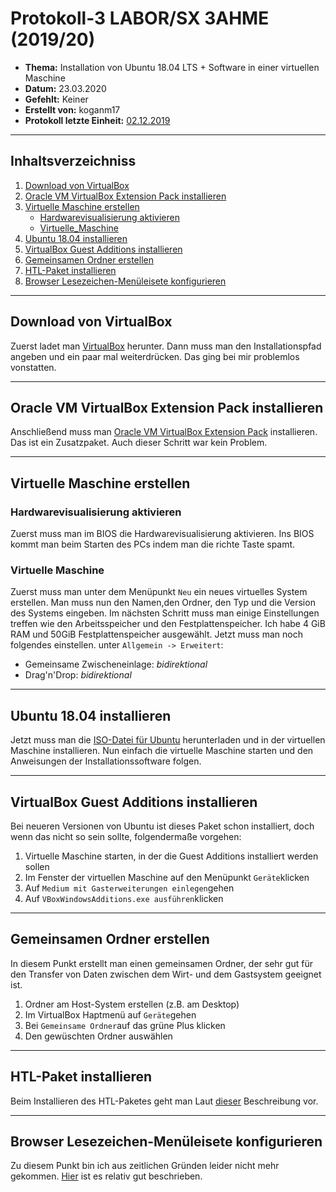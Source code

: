 # Protokoll-3 LABOR/SX 3AHME (2019/20)

* **Thema:** Installation von Ubuntu 18.04 LTS + Software in einer virtuellen Maschine
* **Datum:** 23.03.2020
* **Gefehlt:** Keiner
* **Erstellt von:** koganm17
* **Protokoll letzte Einheit:** [02.12.2019](https://github.com/HTLMechatronics/m17-3ahme-la1-sx/blob/koganm17/Protokolle/Protokoll-2_koganm17_2019-12-02.md)

----------------------------------------------------------------------------------------------

## Inhaltsverzeichniss
1) [Download von VirtualBox](#download-von-virtualbox)
1) [Oracle VM VirtualBox Extension Pack installieren](#oracle-vm-virtualbox-extension-pack-installieren)
1) [Virtuelle Maschine erstellen](#virtuelle-maschine-erstellen)
     * [Hardwarevisualisierung aktivieren](#hardwarevisualisierung-aktivieren)
     * [Virtuelle_Maschine](#virtuelle-maschine)
1) [Ubuntu 18.04 installieren](#ubuntu-18.04-installieren)
1) [VirtualBox Guest Additions installieren](#virtualbox-guest-additions-installieren)
1) [Gemeinsamen Ordner erstellen](#gemeinsamen-ordner-erstellen)
1) [HTL-Paket installieren](#htl-paket-installieren)
1) [Browser Lesezeichen-Menüleisete konfigurieren](#browser-lesezeichen-menüleisete-konfigurieren)

----------------------------------------------------------------------------------------------

## Download von VirtualBox

Zuerst ladet man [VirtualBox](https://www.virtualbox.org/wiki/Downloads) herunter. Dann muss man den Installationspfad angeben und ein paar mal weiterdrücken. Das ging bei mir problemlos vonstatten. 

----------------------------------------------------------------------------------------------

## Oracle VM VirtualBox Extension Pack installieren
Anschließend muss man [Oracle VM VirtualBox Extension Pack](https://download.virtualbox.org/virtualbox/6.1.4/Oracle_VM_VirtualBox_Extension_Pack-6.1.4.vbox-extpack) installieren.
Das ist ein Zusatzpaket. Auch dieser Schritt war kein Problem.

----------------------------------------------------------------------------------------------

## Virtuelle Maschine erstellen
### Hardwarevisualisierung aktivieren
Zuerst muss man im BIOS die Hardwarevisualisierung aktivieren. Ins BIOS kommt man beim Starten des PCs indem man die richte Taste spamt. 
### Virtuelle Maschine
Zuerst muss man unter dem Menüpunkt ```Neu``` ein neues virtuelles System erstellen. Man muss nun den Namen,den Ordner, den Typ und die Version des Systems eingeben. 
Im nächsten Schritt muss man einige Einstellungen treffen wie den Arbeitsspeicher und den Festplattenspeicher. Ich habe 4 GiB RAM und 50GiB Festplattenspeicher ausgewählt.
Jetzt muss man noch folgendes einstellen. unter ```Allgemein -> Erweitert```:
* Gemeinsame Zwischeneinlage: *bidirektional*
* Drag'n'Drop: *bidirektional*

----------------------------------------------------------------------------------------------

## Ubuntu 18.04 installieren
Jetzt muss man die [ISO-Datei für Ubuntu](https://ubuntu.com/download/desktop/thank-you?version=18.04.4&architecture=amd64) herunterladen und in der virtuellen Maschine installieren.
Nun einfach die virtuelle Maschine starten und den Anweisungen der Installationssoftware folgen.

----------------------------------------------------------------------------------------------

##  VirtualBox Guest Additions installieren
Bei neueren Versionen von Ubuntu ist dieses Paket schon installiert, doch wenn das nicht so sein sollte, folgendermaße vorgehen:
1) Virtuelle Maschine starten, in der die Guest Additions installiert werden sollen
1) Im Fenster der virtuellen Maschine auf den Menüpunkt ```Geräte```klicken
1) Auf ```Medium mit Gasterweiterungen einlegen```gehen
1) Auf ```VBoxWindowsAdditions.exe ausführen```klicken

----------------------------------------------------------------------------------------------

## Gemeinsamen Ordner erstellen
In diesem Punkt erstellt man einen gemeinsamen Ordner, der sehr gut für den Transfer von Daten zwischen dem Wirt- und dem Gastsystem geeignet ist.
1) Ordner am Host-System erstellen (z.B. am Desktop)
1) Im VirtualBox Haptmenü auf ```Geräte```gehen
1) Bei ```Gemeinsame Ordner```auf das grüne Plus klicken
1) Den gewüschten Ordner auswählen

----------------------------------------------------------------------------------------------

## HTL-Paket installieren
Beim Installieren des HTL-Paketes geht man Laut [dieser](http://www.htl-mechatronik.at/ubuntu-htl/readme) Beschreibung vor.

----------------------------------------------------------------------------------------------

## Browser Lesezeichen-Menüleisete konfigurieren
Zu diesem Punkt bin ich aus zeitlichen Gründen leider nicht mehr gekommen.
[Hier](https://support.mozilla.org/de/kb/Lesezeichen-sichern-und-wiederherstellen) ist es relativ gut beschrieben.
